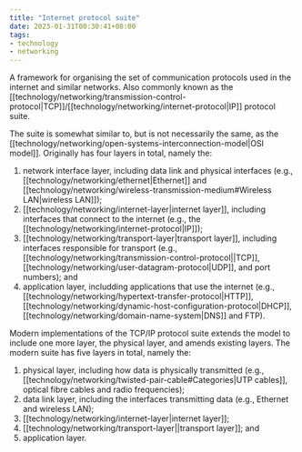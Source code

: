 ```yaml
---
title: "Internet protocol suite"
date: 2023-01-31T00:30:41+08:00
tags:
- technology
- networking
---
```


A framework for organising the set of communication protocols used in the internet and similar networks. Also commonly known as the [[technology/networking/transmission-control-protocol|TCP]]/[[technology/networking/internet-protocol|IP]] protocol suite.

The suite is somewhat similar to, but is not necessarily the same, as the [[technology/networking/open-systems-interconnection-model|OSI model]]. Originally has four layers in total, namely the:
1. network interface layer, including data link and physical interfaces (e.g., [[technology/networking/ethernet|Ethernet]] and [[technology/networking/wireless-transmission-medium#Wireless LAN|wireless LAN]]);
2. [[technology/networking/internet-layer|internet layer]], including interfaces that connect to the internet (e.g., the [[technology/networking/internet-protocol|IP]]);
3. [[technology/networking/transport-layer|transport layer]], including interfaces responsible for transport (e.g., [[technology/networking/transmission-control-protocol||TCP]], [[technology/networking/user-datagram-protocol|UDP]], and port numbers); and
4. application layer, includding applications that use the internet (e.g., [[technology/networking/hypertext-transfer-protocol|HTTP]], [[technology/networking/dynamic-host-configuration-protocol|DHCP]], [[technology/networking/domain-name-system|DNS]] and FTP).

Modern implementations of the TCP/IP protocol suite extends the model to include one more layer, the physical layer, and amends existing layers. The modern suite has five layers in total, namely the:
1. physical layer, including how data is physically transmitted (e.g., [[technology/networking/twisted-pair-cable#Categories|UTP cables]], optical fibre cables and radio frequencies);
2. data link layer, including the interfaces transmitting data (e.g., Ethernet and wireless LAN);
3. [[technology/networking/internet-layer|internet layer]];
4. [[technology/networking/transport-layer||transport layer]]; and
5. application layer.